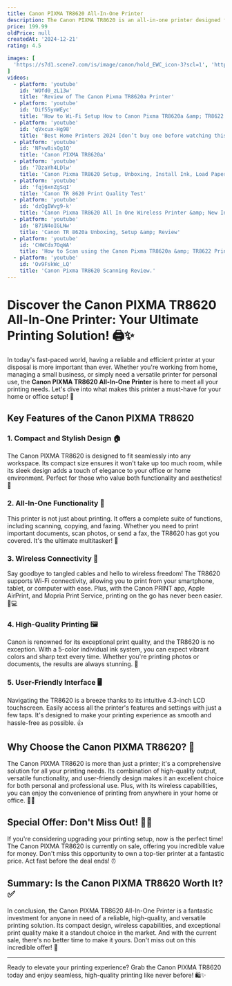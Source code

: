 ```yaml
---
title: Canon PIXMA TR8620 All-In-One Printer
description: The Canon PIXMA TR8620 is an all-in-one printer designed for home and small office use. It offers a versatile range of functions, including printing, scanning, copying, and faxing. The printer features wireless connectivity options, such as Wi-Fi and Bluetooth, allowing for easy printing from smartphones, tablets, and computers. It supports automatic duplex printing, which helps save paper, and has a 20-sheet automatic document feeder for efficient handling of multi-page documents. The TR8620 is equipped with a 4.3-inch color touchscreen for intuitive navigation and control. It delivers high-quality prints with vibrant colors and sharp text, making it suitable for both documents and photos.
price: 199.99
oldPrice: null
createdAt: '2024-12-21'
rating: 4.5

images: [
  'https://s7d1.scene7.com/is/image/canon/hold_EWC_icon-3?scl=1', 'https://media.4rgos.it/s/Argos/4193779_R_SET?w=270&h=270&qlt=75&fmt.jpeg.interlaced=true', 'https://i.pcmag.com/imagery/reviews/06dcbPSYxztnXh5yD46wZ14-3.fit_lim.size_1050x.jpg', 'https://www.lightstalking.com/wp-content/uploads/2018/05/imagePROGRAF_PRO_1000_A_5_xl-compress.jpg', 'https://m.media-amazon.com/images/I/51nfQ93iqOL._SY350_PKmb-play-button-overlay_.jpg', 'https://m.media-amazon.com/images/I/81OrwnHS0OL._AC_SL1500_.jpg', 'https://somethingturquoise.com/wp-content/uploads/2021/01/ST-DIY-Free-Printable-Planner-Stickers-Canon_0010.jpg', 'https://play-lh.googleusercontent.com/44zRUiiN-7TDfM6CdTfTcYBbm9s3x2b8wAQqMtF68Ws3a9iyptpeRNP7mhreuC6yhow', 'https://i.ebayimg.com/images/g/YhgAAOSw8uZj~Gf1/s-l1200.jpg', 'https://i0.wp.com/test-print.com/wp-content/uploads/2023/11/Canon-TR8620-Driver.jpg', 'https://images-na.ssl-images-amazon.com/images/I/6106odDX6IL._AC_UL210_SR210,210_.jpg', 'https://s7d1.scene7.com/is/image/canon/click_continue_online-25?scl=1', 'https://image.slidesharecdn.com/canonpixmatr8620wirelesshomeofficeall-in-oneprinterreview-210304112639/85/CANON-PIXMA-TR8620-WIRELESS-HOME-OFFICE-ALL-IN-ONE-PRINTER-REVIEW-3-320.jpg', 'https://pisces.bbystatic.com/image2/BestBuy_US/images/products/6494/6494256_rd.jpg', 'https://ij.manual.canon/ij/webmanual/Manual/All/TR7500 series/EN/UG/screens/t_ink010.jpg', 'https://www.realsimple.com/thmb/qBwVBqSAZJznJf80vQG4Ip15Lqc=/1500x0/filters:no_upscale():max_bytes(150000):strip_icc()/rsp-primary-home-printers-hwortock-01-ec473dbf487b4a3a85c42fc6ca2889c5.jpg', 'https://www.printkita.com/wp-content/uploads/2023/09/Canon-PIXMA-TR8620a.jpg', 'https://crdms.images.consumerreports.org/f_auto,w_600/prod/products/cr/models/402632-all-in-one-inkjet-printers-canon-pixma-tr8620-10018174.jpg', 'https://www.tiktok.com/api/img/?itemId=7335161917767503146&location=0&aid=1988', 'https://ph.canon/media/image/2024/05/27/716f1e7c961a445890070e97c8873e19_G3080_WH_AS_FR_cl_logo_EN_megatank_v1.2_362.png', 'https://www.dpreview.com/files/p/articles/9320366785/canon-g620-megatank-printer-4.jpeg', 'https://i.pcmag.com/imagery/articles/06af7JFJqINRN9FryKggTTG-1..v1726223850.png', 'https://www.staples-3p.com/s7/is/image/Staples/CDCB395F-D95B-4DCB-86579566264986A0_sc7?wid=700&hei=700', 'https://i.ebayimg.com/images/g/S~0AAOSwCdxm2ell/s-l400.jpg', 'https://images.fie.futurecdn.net/products/d91b1616e1d61ac62a19bce1e9f5bff9d21bfd23-100-80.jpeg', 'https://inkbotdesign.com/wp-content/uploads/2020/06/best-all-in-one-printer-brother-1024x640.webp', 'https://www.officecrave.com/image/cache/data/product_image_large/906776-200x200-0.JPG', 'https://i.pcmag.com/imagery/reviews/04vYKn1DnMRVR1KW8oFghOq-4..v1606749886.jpg', 'https://www.inkjets.com/media/catalog/product/c/a/canon-pgi-280xxl-_-cli-281xxl--super-high-yield-8-pack.jpg?optimize=high&bg-color=255,255,255&fit=bounds& height=', 'https://m.media-amazon.com/images/I/81AVxEnGUdL._AC_UF350,350_QL80_.jpg', 'https://cdn.mos.cms.futurecdn.net/8YDghJzy7h4DALUuZvzQNE-320-80.jpg', 'https://www.staples-3p.com/s7/is/image/Staples/40E90641-15B6-4059-80A6A77EFADC1310_sc7?wid=512&hei=512', 'https://www.printingwatch.com/wp-content/uploads/opyacpkqch0.jpg', 'https://www.tiktok.com/api/img/?itemId=7107367356296465670&location=0&aid=1988', 'https://my.canon/media/image/2024/07/31/9b89a0389be7479f8740d300ad49711b_G670_CISS_CM_PKG_FR_cl_MegaTankLogo_362x320.png', 'https://www.tiktok.com/api/img/?itemId=7379610269963783470&location=0&aid=1988', 'https://www.thespruce.com/thmb/Kt-YL4-3ffe6FjCKavArS5k22_M=/fit-in/1500x4480/filters:no_upscale():max_bytes(150000):strip_icc()/spr-home-printers-test-canon-tr8620a-all-one-wireless-office-amazon-hwortock-158-711dbc5b6d7d40528aae911d0c0d3a04.jpg', 'https://djd1xqjx2kdnv.cloudfront.net/photos/36/1/481650_6488_XL.jpg', 'https://www.ezink123.com/cdn/shop/products/280281XXL-10P_580x.png?v=1640769894', 'https://snpi.dell.com/snp/images/products/large/en-us~AC042932_v1/AC042932_v1.jpg', 'https://www.thespruce.com/thmb/RcQZYY_iGme3rhJrDLPGoVZpcTE=/fit-in/1500x4396/filters:no_upscale():max_bytes(150000):strip_icc()/spr-home-printers-test-canon-tr8620a-all-one-wireless-office-amazon-hwortock-191-d292d2816f744618bdbf87bd6b35c1cb.jpg', 'https://www.ldproducts.com/blog/wp-content/uploads/2016/01/MFC-J985DW.jpg', 'https://versus-dot-com.imgix.net/imgixback.jpeg?mark64=aHR0cHM6Ly9hc3NldHMuaW1naXgubmV0L350ZXh0P3R4dDY0PVEyRnViMjRnVUdsNGJXRWdWRkk0TmpJd0lFRnNiQzFwYmkxUGJtVWdkbk1nU0ZBZ1QyWm1hV05sU21WMElGQnlieUE0TURNMVpTQkJiR3d0YVc0dFQyNWwmdHh0LWNvbG9yPWZmZmZmZmZmJnR4dC1mb250PUhlbHZldGljYSxib2xkJnR4dC1zaXplPTQwJnc9NjAw&mark-align=middle,left&mark-pad=30', 'https://www.bestdenki.com.sg/pub/media/catalog/product/9/1/9102358-1.jpg', 'https://www.staples-3p.com/s7/is/image/Staples/E0B1F058-FA99-43AE-8957B7FC4A9F3E05_sc7?wid=700&hei=700', 'https://cdn.mos.cms.futurecdn.net/fL7Y9TH3uH6wfKX9EZzeFH.jpg', 'https://www.tiktok.com/api/img/?itemId=7263406643294031137&location=0&aid=1988', 'https://i5.walmartimages.com/asr/109cf034-2ac8-45d7-bee7-60e1541b7f3c.d8829ca7c7a39ad73d8ad6e6ebbd9530.jpeg?odnHeight=2000&odnWidth=2000&odnBg=FFFFFF', 'https://asteriskelectronics.com/wp-content/uploads/2023/09/aio-officejet-500x500-1.webp', 'https://i0.wp.com/thedeadpixelssociety.com/wp-content/uploads/2019/08/HR_PIXMA_TS5320_Lifestyle_10.jpg?fit=1200,800&ssl=1&resize=350,200', 'https://djd1xqjx2kdnv.cloudfront.net/photos/36/1/481662_25110_XL.jpg', 'https://i.ytimg.com/vi/EJ0TuqyhM0s/hq720.jpg?sqp=-oaymwEhCK4FEIIDSFryq4qpAxMIARUAAAAAGAElAADIQj0AgKJD&rs=AOn4CLDjgZanHCKvs46jrDqXYQhDpISgVQ', 'https://i.ytimg.com/vi/RYELPqZb0BM/sddefault.jpg', 'https://content.syndigo.com/asset/69a66249-dcfc-4ed0-b502-ca28cd5ad763/480.webp', 'https://i5.walmartimages.com/asr/c36d62d9-0827-411e-b606-e55094ef8649.2b355d17970d0dcabb1a67aeff670121.jpeg?odnHeight=768&odnWidth=768&odnBg=FFFFFF', 'https://content.etilize.com/Original/1076567346.jpg', 'https://m.media-amazon.com/images/I/514rR7Kg2zL.jpg', 'https://helios-i.mashable.com/imagery/articles/00UjU9x5TTZuhObP5icXf4K/hero-image.fill.size_220x220.v1728458601.png', 'https://i.pcmag.com/imagery/reviews/04vYKn1DnMRVR1KW8oFghOq-10..v1607119779.png', 'https://m.media-amazon.com/images/I/51nfQ93iqOL._SY350_PKmb-play-button-overlay_.jpg', 'https://i5.walmartimages.com/asr/19b2164f-d47d-43ec-844f-c0a3f0fed1c4.f78e0429f80831d4630a56283389cc6e.jpeg?odnHeight=768&odnWidth=768&odnBg=FFFFFF', 'https://i.ytimg.com/vi/WOfd0_zL13w/hq720.jpg?sqp=-oaymwEhCK4FEIIDSFryq4qpAxMIARUAAAAAGAElAADIQj0AgKJD&rs=AOn4CLARL8vkGjU-XwYithnRTlvIg27YJw', 'https://m.media-amazon.com/images/I/81OrwnHS0OL.jpg', 'https://www.thespruce.com/thmb/hE1KsZiCGx4GCo64ifVONenxxsQ=/fit-in/1500x3383/filters:no_upscale():max_bytes(150000):strip_icc()/spr-product-canon-tr8620a-all-in-one-printer-for-home-office-at-amazon-hwortock-015-5f22fefecd9e4f9fa5a409c7e41a7301.jpg', 'https://i5.walmartimages.com/asr/4fd8c319-91a6-4f40-abbe-a204ee11cfaa.ffbb963e743b44e6ce4ca9925599cb8c.jpeg?odnHeight=768&odnWidth=768&odnBg=FFFFFF', 'https://i0.wp.com/thedeadpixelssociety.com/wp-content/uploads/2018/08/Canon-PIXMA-TS9520-Printer.jpg?fit=1200,960&ssl=1&resize=350,200', 'https://www.topbanana.com.au/open_cart/image/TR8660BUNDLE0.jpg', 'https://www.tiktok.com/api/img/?itemId=7205786017847069998&location=0&aid=1988', 'https://versus-dot-com.imgix.net/imgixback.jpeg?mark64=aHR0cHM6Ly9hc3NldHMuaW1naXgubmV0L350ZXh0P3R4dDY0PVEyRnViMjRnVUdsNGJXRWdSek15TnpBZ2RuTWdRMkZ1YjI0Z1VHbDRiV0VnVkZJNE5qSXdJRUZzYkMxcGJpMVBibVU9JnR4dC1jb2xvcj1mZmZmZmZmZiZ0eHQtZm9udD1IZWx2ZXRpY2EsYm9sZCZ0eHQtc2l6ZT00MCZ3PTYwMA==&mark-align=middle,left&mark-pad=30', 'https://www.icinginks.com/assets/products/big_1549275683_icinginks-latest-best-edible-printer-canon-ts9120-frosting-sheets.jpg', 'https://www.printerbase.co.uk/media/catalog/product/cache/89026844e79db774b63f488ff1fa5762/c/a/canon-pixma-ts9550a-12.jpg', 'https://www.inkproducts.com/images/P/canon 5 color rocket bottle cis.jpg', 'https://i.rtings.com/assets/products/X9UkblER/canon-pixma-tr4720-tr4722/design-medium.jpg?format=auto', 'https://target.scene7.com/is/image/Target/GUEST_65f6ad37-b7e4-4684-9764-77cb223e0846', 'https://www.adorama.com/images/Large/ICA4451C002_15.jpg', 'https://m.media-amazon.com/images/I/815M3Y2Q5SL._AC_UF350,350_QL80_.jpg', 'https://i.rtings.com/assets/products/u1ho6uMY/epson-workforce-wf-2850/design-large.jpg?format=auto', 'https://i.rtings.com/assets/products/0Iq3Otig/canon-pixma-tr8620/build-quality-small.jpg?format=auto', 'https://i.rtings.com/assets/products/1dSZOTU3/canon-pixma-tr8620/black-white-small.jpg?format=auto', 'https://content.etilize.com/Original/1076201035.jpg'
]
videos: 
  - platform: 'youtube'
    id: 'WOfd0_zL13w'
    title: 'Review of The Canon Pixma TR8620a Printer'
  - platform: 'youtube'
    id: 'Dif55ynWEyc'
    title: 'How to Wi-Fi Setup How to Canon Pixma TR8620a &amp; TR8622 Printer With PC Computer'
  - platform: 'youtube'
    id: 'qVxcux-Hg98'
    title: 'Best Home Printers 2024 [don’t buy one before watching this]'
  - platform: 'youtube'
    id: 'NFsw8isQg1Q'
    title: 'Canon PIXMA TR8620a'
  - platform: 'youtube'
    id: '7DzaYh4LDlw'
    title: 'Canon Pixma TR8620 Setup, Unboxing, Install Ink, Load Paper Wireless setup, Wireless Printing Review'
  - platform: 'youtube'
    id: 'fqj6xnZgSqI'
    title: 'Canon TR 8620 Print Quality Test'
  - platform: 'youtube'
    id: 'dzQgIWvg9-k'
    title: 'Canon Pixma TR8620 All In One Wireless Printer &amp; New Ink Set-Barely Used 86 Pags'
  - platform: 'youtube'
    id: 'B7iN4oIGLNw'
    title: 'Canon TR 8620a Unboxing, Setup &amp; Review'
  - platform: 'youtube'
    id: 'CHWCdx7OqWA'
    title: 'How to Scan using the Canon Pixma TR8620a &amp; TR8622 Printer'
  - platform: 'youtube'
    id: 'Ov9FskWc_LQ'
    title: 'Canon Pixma TR8620 Scanning Review.'
---
```


# Discover the Canon PIXMA TR8620 All-In-One Printer: Your Ultimate Printing Solution! 🖨️✨

In today's fast-paced world, having a reliable and efficient printer at your disposal is more important than ever. Whether you're working from home, managing a small business, or simply need a versatile printer for personal use, the **Canon PIXMA TR8620 All-In-One Printer** is here to meet all your printing needs. Let's dive into what makes this printer a must-have for your home or office setup! 🚀

## Key Features of the Canon PIXMA TR8620

### 1. **Compact and Stylish Design** 🏠

The Canon PIXMA TR8620 is designed to fit seamlessly into any workspace. Its compact size ensures it won't take up too much room, while its sleek design adds a touch of elegance to your office or home environment. Perfect for those who value both functionality and aesthetics! 🌟

### 2. **All-In-One Functionality** 📑

This printer is not just about printing. It offers a complete suite of functions, including scanning, copying, and faxing. Whether you need to print important documents, scan photos, or send a fax, the TR8620 has got you covered. It's the ultimate multitasker! 🔄

### 3. **Wireless Connectivity** 📶

Say goodbye to tangled cables and hello to wireless freedom! The TR8620 supports Wi-Fi connectivity, allowing you to print from your smartphone, tablet, or computer with ease. Plus, with the Canon PRINT app, Apple AirPrint, and Mopria Print Service, printing on the go has never been easier. 📱💻

### 4. **High-Quality Printing** 🖼️

Canon is renowned for its exceptional print quality, and the TR8620 is no exception. With a 5-color individual ink system, you can expect vibrant colors and sharp text every time. Whether you're printing photos or documents, the results are always stunning. 🌈

### 5. **User-Friendly Interface** 🖥️

Navigating the TR8620 is a breeze thanks to its intuitive 4.3-inch LCD touchscreen. Easily access all the printer's features and settings with just a few taps. It's designed to make your printing experience as smooth and hassle-free as possible. 👍

## Why Choose the Canon PIXMA TR8620? 🤔

The Canon PIXMA TR8620 is more than just a printer; it's a comprehensive solution for all your printing needs. Its combination of high-quality output, versatile functionality, and user-friendly design makes it an excellent choice for both personal and professional use. Plus, with its wireless capabilities, you can enjoy the convenience of printing from anywhere in your home or office. 🏢🏡

## Special Offer: Don't Miss Out! 🛒💸

If you're considering upgrading your printing setup, now is the perfect time! The Canon PIXMA TR8620 is currently on sale, offering you incredible value for money. Don't miss this opportunity to own a top-tier printer at a fantastic price. Act fast before the deal ends! ⏰

## Summary: Is the Canon PIXMA TR8620 Worth It? ✅

In conclusion, the Canon PIXMA TR8620 All-In-One Printer is a fantastic investment for anyone in need of a reliable, high-quality, and versatile printing solution. Its compact design, wireless capabilities, and exceptional print quality make it a standout choice in the market. And with the current sale, there's no better time to make it yours. Don't miss out on this incredible offer! 🎉

---

Ready to elevate your printing experience? Grab the Canon PIXMA TR8620 today and enjoy seamless, high-quality printing like never before! 🛍️✨